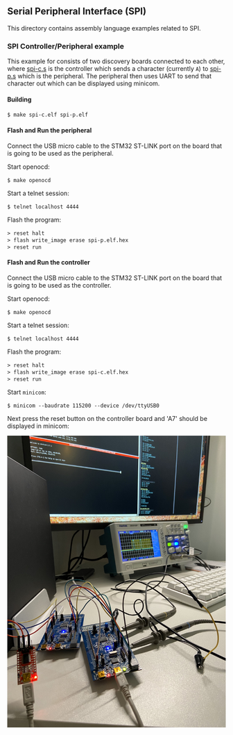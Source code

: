 ## Serial Peripheral Interface (SPI)
This directory contains assembly language examples related to SPI.


### SPI Controller/Peripheral example
This example for consists of two discovery boards connected to each other,
where [spi-c.s](./spi-c.s) is the controller which sends a character
(currently `A`) to [spi-p.s](./spi-p.s) which is the peripheral. The peripheral
then uses UART to send that character out which can be displayed using minicom.

#### Building
```console
$ make spi-c.elf spi-p.elf
```

#### Flash and Run the peripheral
Connect the USB micro cable to the STM32 ST-LINK port on the board that is
going to be used as the peripheral.

Start openocd:
```console
$ make openocd
```

Start a telnet session:
```console
$ telnet localhost 4444
```

Flash the program:
```console
> reset halt 
> flash write_image erase spi-p.elf.hex
> reset run
```

#### Flash and Run the controller
Connect the USB micro cable to the STM32 ST-LINK port on the board that is
going to be used as the controller.

Start openocd:
```console
$ make openocd
```

Start a telnet session:
```console
$ telnet localhost 4444
```

Flash the program:
```console
> reset halt
> flash write_image erase spi-c.elf.hex
> reset run
```

Start `minicom`:
```console
$ minicom --baudrate 115200 --device /dev/ttyUSB0
```

Next press the reset button on the controller board and 'A7' should be displayed
in minicom:

![SPI Example image](../../doc/img/spi-example.jpg "SPI Example image")
